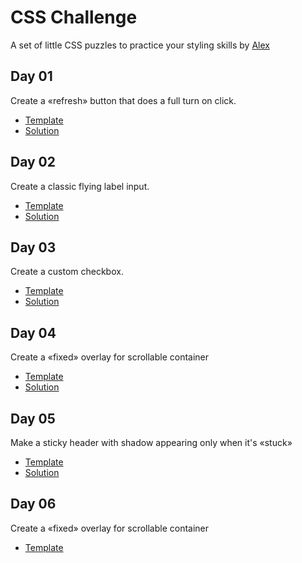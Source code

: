 # CSS Challenge
A set of little CSS puzzles to practice your styling skills by [Alex](https://twitter.com/Waterplea)

## Day 01
Create a «refresh» button that does a full turn on click.

- [Template](https://codepen.io/AngularWave/pen/ExvKGVo)
- [Solution](https://codepen.io/AngularWave/pen/mdMErYJ)

## Day 02
Create a classic flying label input.

- [Template](https://codepen.io/AngularWave/pen/mdMEGVa)
- [Solution](https://codepen.io/AngularWave/pen/oNezYdN)

## Day 03
Create a custom checkbox.

- [Template](https://codepen.io/AngularWave/pen/gOxwLdg)
- [Solution](https://codepen.io/AngularWave/pen/gOxLOJK)

## Day 04
Create a «fixed» overlay for scrollable container

- [Template](https://codepen.io/AngularWave/pen/rNzWaEG)
- [Solution](https://codepen.io/AngularWave/pen/porRJmp)

## Day 05
Make a sticky header with shadow appearing only when it's «stuck»

- [Template](https://codepen.io/AngularWave/pen/oNeBXrr)
- [Solution](https://codepen.io/AngularWave/pen/yLoMgvj)

## Day 06
Create a «fixed» overlay for scrollable container

- [Template](https://codepen.io/AngularWave/pen/ExvWEYR)
